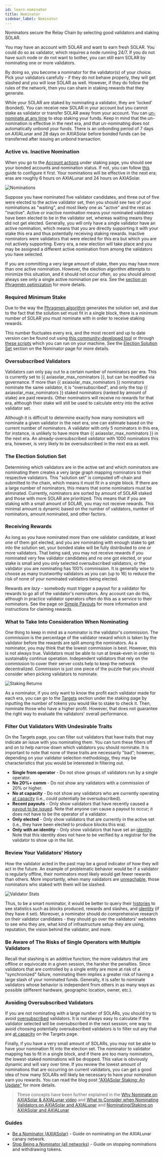 ```yaml
---
id: learn-nominator
title: Nominator
sidebar_label: Nominator
---
```


Nominators secure the Relay Chain by selecting good validators and staking SOLAR.

You may have an account with SOLAR and want to earn fresh SOLAR. You could do so as validator, which requires a node running 24/7. If you do not have such node or do not want to bother, you can still earn SOLAR by nominating one or more validators.

By doing so, you become a nominator for the validator(s) of your choice. Pick your validators carefully - if they do not behave properly, they will get slashed and you will lose SOLAR as well. However, if they do follow the rules of the network, then you can share in staking rewards that they generate.

While your SOLAR are staked by nominating a validator, they are 'locked' (bonded). You can receive new SOLAR in your account but you cannot stake as validator or transfer SOLAR away from your account. You can [un-nominate at any time](maintain-guides-how-to-unbond) to stop staking your funds. Keep in mind that the un-nomination is effective in the next era, and that un-nominating does not automatically unbond your funds. There is an unbonding period of 7 days on AXIALunar and 28 days on AXIASolar before bonded funds can be transferred after issuing an unbond transaction.

### Active vs. Inactive Nomination

When you go to the [Account actions](https://axiasolar.js.org/apps/#/staking/actions) under staking page, you should see your bonded accounts and nomination status. If not, you can follow [this](maintain-guides-how-to-nominate-axiasolar) guide to configure it first. Your nominations will be effective in the next era; eras are roughly 6 hours on AXIALunar and 24 hours on AXIASolar.

![Nominations](/img/staking/axiasolarjs_nominator_account.png)

Suppose you have nominated five validator candidates, and three out of five were elected to the active validator set, then you should see two of your nominations as "waiting", and most likely one as "active" and the rest as "inactive". Active or inactive nomination means your nominated validators have been elected to be in the validator set, whereas waiting means they did not get elected. Generally, you will only have a single validator have an active nomination, which means that you are directly supporting it with your stake this era and thus potentially receiving staking rewards. Inactive nominators were validators that were elected for this era but which you are not actively supporting. Every era, a new election will take place and you may be assigned a different active nomination from among the validators you have selected.

If you are committing a very large amount of stake, then you may have more than one active nomination. However, the election algorithm attempts to minimize this situation, and it should not occur often, so you should almost always see only a single active nomination per era. See the [section on Phragmén optimization](learn-phragmen#optimizations) for more details.

### Required Minimum Stake

Due to the way the [Phragmen algorithm](learn-phragmen) generates the solution set, and due to the fact that the solution set must fit in a single block, there is a minimum number of SOLAR you must nominate with in order to receive staking rewards.

This number fluctuates every era, and the most recent and up to date version can be found out using [this community-developed tool](https://polkaview.network/dot) or through [these scripts](https://github.com/axia-tech/validator-stats) which you can run on your machine. See the [Election Solution Set](https://solar.wiki.axiacoin.network/docs/en/learn-nominator#the-election-solution-set) section on the Nominator page for more details.

### Oversubscribed Validators

Validators can only pay out to a certain number of nominators per era. This is currently set to
{{ axiasolar_max_nominators }}, but can be modified via governance. If more than
{{ axiasolar_max_nominators }} nominators nominate the same validator, it is "oversubscribed", and only the top {{ axiasolar_max_nominators }} staked nominators (ranked by amount of stake) are paid rewards. Other nominators will receive no rewards for that era, although their stake will still be used to calculate entry into the active validator set.

Although it is difficult to determine exactly how many nominators will nominate a given validator in the next era, one can estimate based on the current number of nominators. A validator with only 5 nominators in this era, for instance, is unlikely to have more than {{ axiasolar_max_nominators }} in the next era. An already-oversubscribed validator with 1000 nominators this era, however, is very likely to be oversubscribed in the next era as well.

### The Election Solution Set

Determining which validators are in the active set and which nominators are nominating them creates a very large graph mapping nominators to their respective validators. This "solution set" is computed off-chain and submitted to the chain, which means it must fit in a single block. If there are a large number of nominators, this means that some nominators must be eliminated. Currently, nominators are sorted by amount of SOLAR staked and those with more SOLAR are prioritized. This means that if you are staking with a small amount of SOLAR, you may not receive rewards. This minimal amount is dynamic based on the number of validators, number of nominators, amount nominated, and other factors.

### Receiving Rewards

As long as you have nominated more than one validator candidate, at least one of them got elected, and you are nominating with enough stake to get into the solution set, your bonded stake will be fully distributed to one or more validators. That being said, you may not receive rewards if you nominated very few validator candidates and no one got elected, or your stake is small and you only selected oversubscribed validators, or the validator you are nominating has 100% commission. It is generally wise to choose as many trustworthy validators as you can (up to 16) to reduce the risk of none of your nominated validators being elected.

Rewards are _lazy_ - somebody must trigger a payout for a validator for rewards to go all of the validator's nominators. Any account can do this, although in practice validator operators often do this as a service to their nominators. See the page on [Simple Payouts](learn-simple-payouts) for more information and instructions for claiming rewards.

### What to Take Into Consideration When Nominating

One thing to keep in mind as a nominator is the validator's commission. The commission is the percentage of the validator reward which is taken by the validator before the rewards are split among the nominators. As a nominator, you may think that the lowest commission is best. However, this is not always true. Validators must be able to run at break-even in order to sustainably continue operation. Independent validators that rely on the commission to cover their server costs help to keep the network decentralized. Commission is just one piece of the puzzle that you should consider when picking validators to nominate.

![Staking Returns](/img/staking/axiasolarjs_nominators_target.png)

As a nominator, if you only want to know the profit each validator made for each era, you can go to the [Targets](https://axiasolar.js.org/apps/#/staking/targets) section under the staking page by inputting the number of tokens you would like to stake to check it. Then, nominate those who have a higher profit. However, that does not guarantee the right way to evaluate the validators' overall performance.

### Filter Out Validators With Undesirable Traits

On the Targets page, you can filter out validators that have traits that may indicate an issue with you nominating them. You can turn these filters off and on to help narrow down which validators you should nominate. It is important to note that none of these traits are necessarily "bad"; however, depending on your validator selection methodology, they may be characteristics that you would be interested in filtering out.

- **Single from operator** - Do not show groups of validators run by a single operator.
- **No 20%+ comm** - Do not show any validators with a commission of 20% or higher.
- **No at capacity** - Do not show any validators who are currently operating [at capacity](glossary#capacity) (i.e., could potentially be oversubscribed).
- **Recent payouts** - Only show validators that have recently caused a [payout to be issued](learn-simple-payouts). Note that anyone can cause a payout to occur; it does not have to be the operator of a validator.
- **Only elected** - Only show validators that are currently in the active set (i.e., they have been elected to produce blocks this era).
- **Only with an identity** - Only show validators that have set an [identity](learn-identity). Note that this identity does not have to be verified by a registrar for the validator to show up in the list.

### Review Your Validators' History

How the validator acted in the past may be a good indicator of how they will act in the future. An example of problematic behavior would be if a validator is regularly offline, their nominators most likely would get fewer rewards than others. More importantly, when many validators are [unreachable](learn-staking#unresponsiveness), those nominators who staked with them will be slashed.

![Validator Stats](/img/staking/axiasolarjs_validator_stats.png)

Thus, to be a smart nominator, it would be better to query their [histories](https://axiasolar.js.org/apps/#/staking/query/) to see statistics such as blocks produced, rewards and slashes, and [identity](learn-identity) (if they have it set). Moreover, a nominator should do comprehensive research on their validator candidates - they should go over the validators' websites to see who they are, what kind of infrastructure setup they are using, reputation, the vision behind the validator, and more.

### Be Aware of The Risks of Single Operators with Multiple Validators

Recall that slashing is an additive function; the more validators that are offline or equivocate in a given session, the harsher the penalties. Since validators that are controlled by a single entity are more at risk of a "synchronized" failure, nominating them implies a greater risk of having a large slash of your nominated funds. Generally, it is safer to nominate validators whose behavior is independent from others in as many ways as possible (different hardware, geographic location, owner, etc.).

### Avoiding Oversubscribed Validators

If you are not nominating with a large number of SOLARs, you should try to avoid [oversubscribed](glossary#oversubscribed) validators. It is not always easy to calculate if the validator selected will be oversubscribed in the next session; one way to avoid choosing potentially oversubscribed validators is to filter out any that are [at capacity](glossary#capacity) on the Targets page.

Finally, if you have a very small amount of SOLARs, you may not be able to have your nomination fit into the election set. The nominator to validator mapping has to fit in a single block, and if there are too many nominators, the lowest-staked nominations will be dropped. This value is obviously dynamic and will vary over time. If you review the lowest amount of nominations that are occurring on current validators, you can get a good idea of how many SOLARs will likely be necessary to have your nomination earn you rewards. You can read the blog post ["AXIASolar Staking: An Update"](https://axiacoin.network/axiasolar-staking-an-update/) for more details.

> These concepts have been further explained in the [Why Nominate on AXIASolar & AXIALunar video](https://www.youtube.com/watch?v=weG_uzdSs1E&list=PLOyWqupZ-WGuAuS00rK-pebTMAOxW41W8&index=4) and [What to Consider when Nominating Validators on AXIASolar and AXIALunar](https://www.youtube.com/watch?v=K-a4CgVchvU&list=PLOyWqupZ-WGuAuS00rK-pebTMAOxW41W8&index=9) and [Nominating/Staking on AXIASolar and AXIALunar](https://www.youtube.com/watch?v=NYs9oWAbzbE&list=PLOyWqupZ-WGuAuS00rK-pebTMAOxW41W8&index=14)

### Guides

- [Be a Nominator (AXIASolar)](maintain-guides-how-to-nominate-axiasolar) - Guide on nominating on the AXIALunar canary network.
- [Stop Being a Nominator (all networks)](maintain-guides-how-to-unbond) - Guide on stopping nominations and withdrawing tokens.
